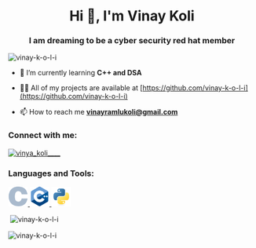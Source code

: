 <h1 align="center">Hi 👋, I'm Vinay Koli</h1>
<h3 align="center">I am dreaming to be a cyber security red hat member</h3>

<p align="left"> <img src="https://komarev.com/ghpvc/?username=vinay-k-o-l-i&label=Profile%20views&color=0e75b6&style=flat" alt="vinay-k-o-l-i" /> </p>

- 🌱 I’m currently learning **C++ and DSA**

- 👨‍💻 All of my projects are available at [https://github.com/vinay-k-o-l-i](https://github.com/vinay-k-o-l-i)

- 📫 How to reach me **vinayramlukoli@gmail.com**

<h3 align="left">Connect with me:</h3>
<p align="left">
<a href="https://instagram.com/vinya_koli____" target="blank"><img align="center" src="https://raw.githubusercontent.com/rahuldkjain/github-profile-readme-generator/master/src/images/icons/Social/instagram.svg" alt="vinya_koli____" height="30" width="40" /></a>
</p>

<h3 align="left">Languages and Tools:</h3>
<p align="left"> <a href="https://www.cprogramming.com/" target="_blank" rel="noreferrer"> <img src="https://raw.githubusercontent.com/devicons/devicon/master/icons/c/c-original.svg" alt="c" width="40" height="40"/> </a> <a href="https://www.w3schools.com/cpp/" target="_blank" rel="noreferrer"> <img src="https://raw.githubusercontent.com/devicons/devicon/master/icons/cplusplus/cplusplus-original.svg" alt="cplusplus" width="40" height="40"/> </a> <a href="https://www.python.org" target="_blank" rel="noreferrer"> <img src="https://raw.githubusercontent.com/devicons/devicon/master/icons/python/python-original.svg" alt="python" width="40" height="40"/> </a> </p>

<p>&nbsp;<img align="center" src="https://github-readme-stats.vercel.app/api?username=vinay-k-o-l-i&show_icons=true&locale=en" alt="vinay-k-o-l-i" /></p>

<p><img align="center" src="https://github-readme-streak-stats.herokuapp.com/?user=vinay-k-o-l-i&" alt="vinay-k-o-l-i" /></p>
